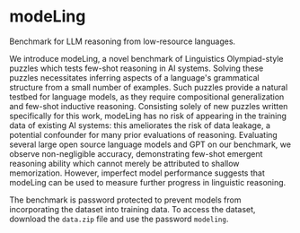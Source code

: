 # modeLing
Benchmark for LLM reasoning from low-resource languages.

We introduce modeLing, a novel benchmark of Linguistics Olympiad-style puzzles which tests few-shot reasoning in AI systems.  Solving these puzzles necessitates inferring aspects of a language's grammatical structure from a small number of examples. Such puzzles provide a natural testbed for language models, as they require compositional generalization and few-shot inductive reasoning. Consisting solely of new puzzles written specifically for this work, modeLing has no risk of appearing in the training data of existing AI systems: this ameliorates the risk of data leakage, a potential confounder for many prior evaluations of reasoning. Evaluating several large open source language models and GPT on our benchmark, we observe non-negligible accuracy, demonstrating few-shot emergent reasoning ability which cannot merely be attributed to shallow memorization. However, imperfect model performance suggests that modeLing can be used to measure further progress in linguistic reasoning.

The benchmark is password protected to prevent models from incorporating the dataset into training data. To access the dataset, download the `data.zip` file and use the password `modeling`. 

